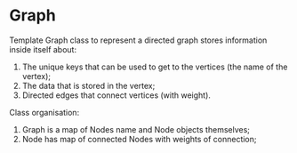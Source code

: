 # Graph
Template Graph class to represent a directed graph 
stores information inside itself about:
1) The unique keys that can be used to get to the vertices (the name of the vertex);
2) The data that is stored in the vertex;
3) Directed edges that connect vertices (with weight).

Class organisation:
1) Graph is a map of Nodes name and Node objects themselves;
2) Node has map of connected Nodes with weights of connection;
